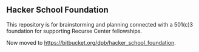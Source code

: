 ## Hacker School Foundation

This repository is for brainstorming and planning connected with a 501(c)3 foundation for supporting Recurse Center fellowships.

Now moved to https://bitbucket.org/dpb/hacker_school_foundation.
